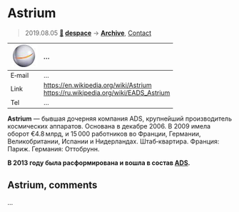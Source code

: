 # Astrium
> 2019.08.05 **[🚀](../index/index.md) [despace](index.md)** → **[Archive](faq.md)**, [Contact](contact.md)

|[![](f/contact/a/astrium_logo1_thumb.jpg)](f/contact/a/astrium_logo1.png)|*…*|
|:--|:--|
|E‑mail|…|
|Link|<https://en.wikipedia.org/wiki/Astrium><br> <https://ru.wikipedia.org/wiki/EADS_Astrium>|
|Tel|…|

**Astrium** — бывшая дочерняя компания ADS, крупнейший производитель космических аппаратов. Основана в декабре 2006. В 2009 имела оборот €4.8 млрд, и 15 000 работников во Франции, Германии, Великобритании, Испании и Нидерландах.  Штаб‑квартира. Франция: Париж. Германия: Оттобрунн.

**В 2013 году была расформирована и вошла в состав [ADS](ads.md).**

<p style="page-break-after:always"> </p>

## Astrium, comments

…

